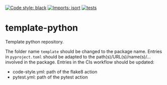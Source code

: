 [![Code style: black](https://img.shields.io/badge/code%20style-black-000000.svg)](https://github.com/psf/black)
[![Imports: isort](https://img.shields.io/badge/%20imports-isort-%231674b1?style=flat&labelColor=ef8336)](https://pycqa.github.io/isort/)
[![tests](https://github.com/mscheltienne/template-python/actions/workflows/pytest.yml/badge.svg?branch=main)](https://github.com/mscheltienne/template-python/actions/workflows/pytest.yml)

# template-python

Template python repository.

The folder name `template` should be changed to the package name.
Entries in `pyproject.toml` should be adapted to the path(s)/URL(s)/name(s)/...
involved in the package.
Entries in the CIs workflow should be updated:
- code-style.yml: path of the flake8 action
- pytest.yml: path of the pytest action
